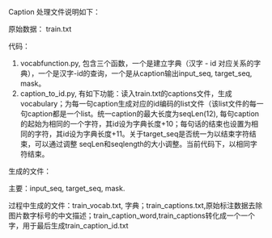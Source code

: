 Caption 处理文件说明如下：

原始数据：
train.txt

代码：
1. vocabfunction.py, 包含三个函数，一个是建立字典（汉字 - id 对应关系的字典），一个是汉字-id的查询，一个是从caption输出input_seq, target_seq, mask。
2. caption_to_id.py, 有如下功能：读入train.txt的captions文件，生成vocabulary；为每一句caption生成对应的id编码的list文件（该list文件的每一句caption都是一个list。统一caption的最大长度为seqLen(12), 每句caption的起始为相同的一个字符，其id设为字典长度+10；每句话的结束也设置为相同的字符，其id设为字典长度+11。关于target_seq是否统一为以结束字符结束，可以通过调整 seqLen和seqlength的大小调整。当前代码下，以相同字符结束。

生成的文件：

主要：input_seq, target_seq, mask.

过程中生成的文件：train_vocab.txt, 字典；train_captions.txt,原始标注数据去除图片数字标号的中文描述；train_caption_word,train_captions转化成一个一个字，用于最后生成train_caption_id.txt


